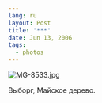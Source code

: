 ```yaml
---
lang: ru
layout: Post
title: '***'
date: Jun 13, 2006
tags:
  - photos
---
```


![MG-8533.jpg](upload://MG-8533.jpg)

Выборг, Майское дерево.
